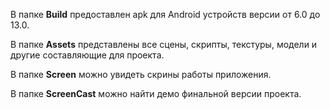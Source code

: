 В папке **Build** предоставлен apk для Android устройств версии от 6.0 до 13.0.

В папке **Assets** представлены все сцены, скрипты, текстуры, модели и другие составляющие для проекта. 

В папке **Screen** можно увидеть скрины работы приложения.

В папке **ScreenCast** можно найти демо финальной версии проекта.
